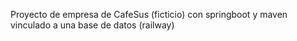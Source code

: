 
Proyecto de empresa de CafeSus (ficticio) con springboot y maven vinculado a una base de datos (railway)
